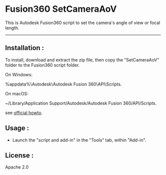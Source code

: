 # Fusion360 SetCameraAoV

This is Autodesk Fusion360 script to set the camera's angle of view or focal length.

---

## Installation :

To install, download and extract the zip file, then copy the "SetCameraAoV" folder to the Fusion360 script folder.

On Windows:

%appdata%\Autodesk\Autodesk Fusion 360\API\Scripts.

On macOS:

~/Library/Application Support/Autodesk/Autodesk Fusion 360/API/Scripts.

see [official howto](https://knowledge.autodesk.com/support/fusion-360/troubleshooting/caas/sfdcarticles/sfdcarticles/How-to-install-an-ADD-IN-and-Script-in-Fusion-360.html).

## Usage :
- Launch the "script and add-in" in the "Tools" tab, within "Add-in".

## License :
Apache 2.0

